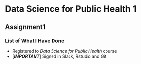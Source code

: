 # Data Science for Public Health 1
## Assignment1
### List of What I Have Done

* Registered to *Data Science for Public Health* course
* [***IMPORTANT***] Signed in Slack, Rstudio and Git
